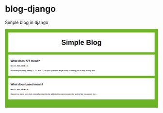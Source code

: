 # blog-django
Simple blog in django

![alt text](https://github.com/dawmro/blog-django/blob/main/image/main-page.PNG?raw=true)
